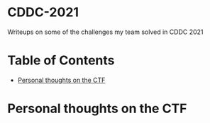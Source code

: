 # CDDC-2021
Writeups on some of the challenges my team solved in CDDC 2021
# Table of Contents
* [Personal thoughts on the CTF](https://github.com/ZYChua02/CDDC-2021#personal-thoughts-on-the-ctf)
# Personal thoughts on the CTF
